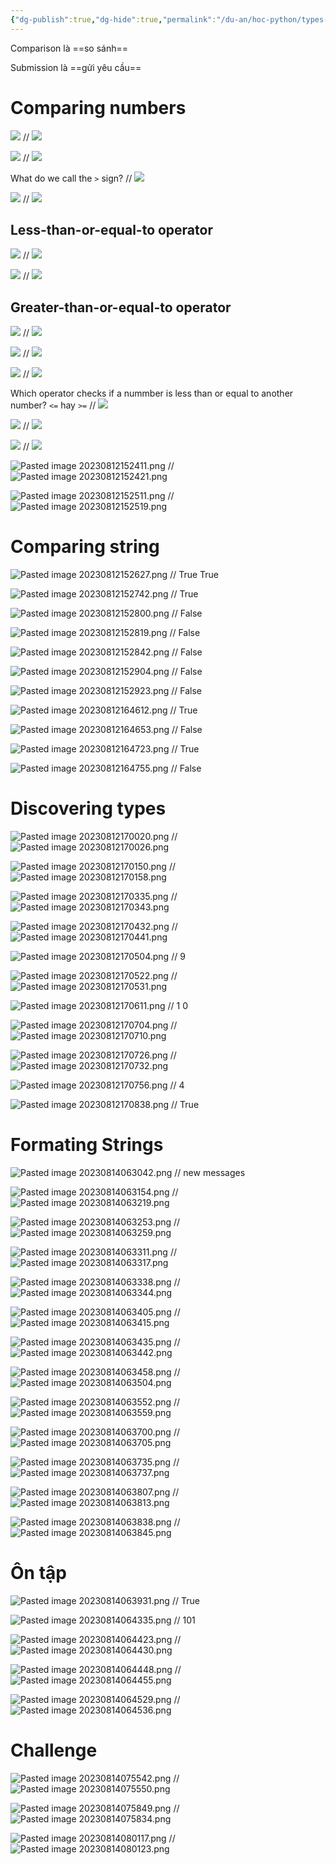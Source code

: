 ```yaml
---
{"dg-publish":true,"dg-hide":true,"permalink":"/du-an/hoc-python/types-and-comparisons/","hide":true,"dgPassFrontmatter":true}
---
```


Comparison là ==so sánh==
<!--SR:!2023-08-24,7,254-->

Submission là ==gửi yêu cầu==
<!--SR:!2023-08-24,7,254-->

# Comparing numbers
![](https://i.imgur.com/GmyAiIY.png)
//
![](https://i.imgur.com/GOeWNAA.png)
<!--SR:!2023-08-27,10,256-->

![](https://i.imgur.com/ZL80c1m.png)
//
![](https://i.imgur.com/UnMbb7U.png)
<!--SR:!2023-08-29,12,256-->

What do we call the `>` sign?
//
![](https://i.imgur.com/KfVyg2D.png)
<!--SR:!2023-08-30,13,270-->

![](https://i.imgur.com/TLv7VGz.png)
//
![](https://i.imgur.com/AXbVWuj.png)
<!--SR:!2023-08-30,13,270-->

## Less-than-or-equal-to operator
![](https://i.imgur.com/jRsJfZp.png)
//
![](https://i.imgur.com/bTq5jVr.png)
<!--SR:!2023-08-29,12,256-->

![](https://i.imgur.com/t9bSXvK.png)
//
![](https://i.imgur.com/36SDvcV.png)
<!--SR:!2023-08-29,12,256-->

## Greater-than-or-equal-to operator

![](https://i.imgur.com/rcGCoEI.png)
//
![](https://i.imgur.com/iHwE0N4.png)
<!--SR:!2023-08-31,14,270-->

![](https://i.imgur.com/wmb8LTJ.png)
//
![](https://i.imgur.com/syojr55.png)
<!--SR:!2023-08-29,12,256-->

![](https://i.imgur.com/CzTSjKB.png)
//
![](https://i.imgur.com/d4Dun6x.png)
<!--SR:!2023-08-28,11,256-->

Which operator checks if a nummber is less than or equal to another number?
`<=` hay `>=`
//
![](https://i.imgur.com/Nma2OIl.png)
<!--SR:!2023-08-26,9,256-->

![](https://i.imgur.com/OWtr6AK.png)
//
![](https://i.imgur.com/itEHlFE.png)
<!--SR:!2023-08-29,12,256-->

![](https://i.imgur.com/tINI6YF.png)
//
![](https://i.imgur.com/d52fGFE.png)
<!--SR:!2023-08-29,12,256-->

![Pasted image 20230812152411.png](/img/user/Z_Attachment/Pasted%20image%2020230812152411.png)
//
![Pasted image 20230812152421.png](/img/user/Z_Attachment/Pasted%20image%2020230812152421.png)
<!--SR:!2023-08-27,10,256-->

![Pasted image 20230812152511.png](/img/user/Z_Attachment/Pasted%20image%2020230812152511.png)
//
![Pasted image 20230812152519.png](/img/user/Z_Attachment/Pasted%20image%2020230812152519.png)
<!--SR:!2023-08-28,11,256-->

# Comparing string
![Pasted image 20230812152627.png](/img/user/Z_Attachment/Pasted%20image%2020230812152627.png)
//
True
True
<!--SR:!2023-08-25,8,256-->

![Pasted image 20230812152742.png](/img/user/Z_Attachment/Pasted%20image%2020230812152742.png)
//
True
<!--SR:!2023-08-28,11,256-->

![Pasted image 20230812152800.png](/img/user/Z_Attachment/Pasted%20image%2020230812152800.png)
//
False
<!--SR:!2023-08-29,12,256-->

![Pasted image 20230812152819.png](/img/user/Z_Attachment/Pasted%20image%2020230812152819.png)
//
False
<!--SR:!2023-08-28,11,256-->

![Pasted image 20230812152842.png](/img/user/Z_Attachment/Pasted%20image%2020230812152842.png)
//
False
<!--SR:!2023-08-28,11,256-->

![Pasted image 20230812152904.png](/img/user/Z_Attachment/Pasted%20image%2020230812152904.png)
//
False
<!--SR:!2023-08-26,9,256-->

![Pasted image 20230812152923.png](/img/user/Z_Attachment/Pasted%20image%2020230812152923.png)
//
False
<!--SR:!2023-08-28,11,256-->

![Pasted image 20230812164612.png](/img/user/Z_Attachment/Pasted%20image%2020230812164612.png)
//
True
<!--SR:!2023-08-29,12,253-->

![Pasted image 20230812164653.png](/img/user/Z_Attachment/Pasted%20image%2020230812164653.png)
//
False
<!--SR:!2023-08-27,10,253-->

![Pasted image 20230812164723.png](/img/user/Z_Attachment/Pasted%20image%2020230812164723.png)
//
True
<!--SR:!2023-08-29,12,253-->

![Pasted image 20230812164755.png](/img/user/Z_Attachment/Pasted%20image%2020230812164755.png)
//
False
<!--SR:!2023-08-28,11,253-->

# Discovering types

![Pasted image 20230812170020.png](/img/user/Z_Attachment/Pasted%20image%2020230812170020.png)
//
![Pasted image 20230812170026.png](/img/user/Z_Attachment/Pasted%20image%2020230812170026.png)
<!--SR:!2023-09-03,12,230-->

![Pasted image 20230812170150.png](/img/user/Z_Attachment/Pasted%20image%2020230812170150.png)
//
![Pasted image 20230812170158.png](/img/user/Z_Attachment/Pasted%20image%2020230812170158.png)
<!--SR:!2023-08-28,11,250-->

![Pasted image 20230812170335.png](/img/user/Z_Attachment/Pasted%20image%2020230812170335.png)
//
![Pasted image 20230812170343.png](/img/user/Z_Attachment/Pasted%20image%2020230812170343.png)
<!--SR:!2023-08-28,11,250-->

![Pasted image 20230812170432.png](/img/user/Z_Attachment/Pasted%20image%2020230812170432.png)
//
![Pasted image 20230812170441.png](/img/user/Z_Attachment/Pasted%20image%2020230812170441.png)
<!--SR:!2023-08-28,11,250-->


![Pasted image 20230812170504.png](/img/user/Z_Attachment/Pasted%20image%2020230812170504.png)
//
9
<!--SR:!2023-08-26,9,250-->

![Pasted image 20230812170522.png](/img/user/Z_Attachment/Pasted%20image%2020230812170522.png)
//
![Pasted image 20230812170531.png](/img/user/Z_Attachment/Pasted%20image%2020230812170531.png)
<!--SR:!2023-08-27,10,250-->

![Pasted image 20230812170611.png](/img/user/Z_Attachment/Pasted%20image%2020230812170611.png)
//
1
0
<!--SR:!2023-08-26,9,250-->

![Pasted image 20230812170704.png](/img/user/Z_Attachment/Pasted%20image%2020230812170704.png)
//
![Pasted image 20230812170710.png](/img/user/Z_Attachment/Pasted%20image%2020230812170710.png)
<!--SR:!2023-08-27,10,250-->

![Pasted image 20230812170726.png](/img/user/Z_Attachment/Pasted%20image%2020230812170726.png)
//
![Pasted image 20230812170732.png](/img/user/Z_Attachment/Pasted%20image%2020230812170732.png)
<!--SR:!2023-08-27,10,250-->

![Pasted image 20230812170756.png](/img/user/Z_Attachment/Pasted%20image%2020230812170756.png)
//
4
<!--SR:!2023-08-26,9,250-->

![Pasted image 20230812170838.png](/img/user/Z_Attachment/Pasted%20image%2020230812170838.png)
//
True
<!--SR:!2023-08-29,12,250-->

# Formating Strings

![Pasted image 20230814063042.png](/img/user/Z_Attachment/Pasted%20image%2020230814063042.png)
//
new messages
<!--SR:!2023-08-25,8,254-->

![Pasted image 20230814063154.png](/img/user/Z_Attachment/Pasted%20image%2020230814063154.png)
//
![Pasted image 20230814063219.png](/img/user/Z_Attachment/Pasted%20image%2020230814063219.png)
<!--SR:!2023-09-09,17,254-->

![Pasted image 20230814063253.png](/img/user/Z_Attachment/Pasted%20image%2020230814063253.png)
//
![Pasted image 20230814063259.png](/img/user/Z_Attachment/Pasted%20image%2020230814063259.png)
<!--SR:!2023-08-26,9,254-->

![Pasted image 20230814063311.png](/img/user/Z_Attachment/Pasted%20image%2020230814063311.png)
//
![Pasted image 20230814063317.png](/img/user/Z_Attachment/Pasted%20image%2020230814063317.png)
<!--SR:!2023-08-25,8,254-->

![Pasted image 20230814063338.png](/img/user/Z_Attachment/Pasted%20image%2020230814063338.png)
//
![Pasted image 20230814063344.png](/img/user/Z_Attachment/Pasted%20image%2020230814063344.png)
<!--SR:!2023-09-08,16,254-->

![Pasted image 20230814063405.png](/img/user/Z_Attachment/Pasted%20image%2020230814063405.png)
//
![Pasted image 20230814063415.png](/img/user/Z_Attachment/Pasted%20image%2020230814063415.png)
<!--SR:!2023-08-26,9,254-->

![Pasted image 20230814063435.png](/img/user/Z_Attachment/Pasted%20image%2020230814063435.png)
//
![Pasted image 20230814063442.png](/img/user/Z_Attachment/Pasted%20image%2020230814063442.png)
<!--SR:!2023-09-09,17,254-->

![Pasted image 20230814063458.png](/img/user/Z_Attachment/Pasted%20image%2020230814063458.png)
//
![Pasted image 20230814063504.png](/img/user/Z_Attachment/Pasted%20image%2020230814063504.png)
<!--SR:!2023-08-24,7,254-->

![Pasted image 20230814063552.png](/img/user/Z_Attachment/Pasted%20image%2020230814063552.png)
//
![Pasted image 20230814063559.png](/img/user/Z_Attachment/Pasted%20image%2020230814063559.png)
<!--SR:!2023-08-25,8,254-->

![Pasted image 20230814063700.png](/img/user/Z_Attachment/Pasted%20image%2020230814063700.png)
//
![Pasted image 20230814063705.png](/img/user/Z_Attachment/Pasted%20image%2020230814063705.png)
<!--SR:!2023-08-25,8,254-->

![Pasted image 20230814063735.png](/img/user/Z_Attachment/Pasted%20image%2020230814063735.png)
//
![Pasted image 20230814063737.png](/img/user/Z_Attachment/Pasted%20image%2020230814063737.png)
<!--SR:!2023-08-27,10,254-->

![Pasted image 20230814063807.png](/img/user/Z_Attachment/Pasted%20image%2020230814063807.png)
//
![Pasted image 20230814063813.png](/img/user/Z_Attachment/Pasted%20image%2020230814063813.png)
<!--SR:!2023-08-24,7,254-->

![Pasted image 20230814063838.png](/img/user/Z_Attachment/Pasted%20image%2020230814063838.png)
//
![Pasted image 20230814063845.png](/img/user/Z_Attachment/Pasted%20image%2020230814063845.png)
<!--SR:!2023-08-26,9,254-->

# Ôn tập

![Pasted image 20230814063931.png](/img/user/Z_Attachment/Pasted%20image%2020230814063931.png)
//
True
<!--SR:!2023-09-07,15,254-->

![Pasted image 20230814064335.png](/img/user/Z_Attachment/Pasted%20image%2020230814064335.png)
//
101
<!--SR:!2023-08-24,7,254-->

![Pasted image 20230814064423.png](/img/user/Z_Attachment/Pasted%20image%2020230814064423.png)
//
![Pasted image 20230814064430.png](/img/user/Z_Attachment/Pasted%20image%2020230814064430.png)
<!--SR:!2023-08-24,7,254-->

![Pasted image 20230814064448.png](/img/user/Z_Attachment/Pasted%20image%2020230814064448.png)
//
![Pasted image 20230814064455.png](/img/user/Z_Attachment/Pasted%20image%2020230814064455.png)
<!--SR:!2023-08-25,8,254-->

![Pasted image 20230814064529.png](/img/user/Z_Attachment/Pasted%20image%2020230814064529.png)
//
![Pasted image 20230814064536.png](/img/user/Z_Attachment/Pasted%20image%2020230814064536.png)
<!--SR:!2023-09-05,13,254-->

# Challenge


![Pasted image 20230814075542.png](/img/user/Z_Attachment/Pasted%20image%2020230814075542.png)
//
![Pasted image 20230814075550.png](/img/user/Z_Attachment/Pasted%20image%2020230814075550.png)
<!--SR:!2023-08-26,9,254-->

![Pasted image 20230814075849.png](/img/user/Z_Attachment/Pasted%20image%2020230814075849.png)
//
![Pasted image 20230814075834.png](/img/user/Z_Attachment/Pasted%20image%2020230814075834.png)
<!--SR:!2023-08-24,7,254-->

![Pasted image 20230814080117.png](/img/user/Z_Attachment/Pasted%20image%2020230814080117.png)
//
![Pasted image 20230814080123.png](/img/user/Z_Attachment/Pasted%20image%2020230814080123.png)
<!--SR:!2023-09-09,17,254-->